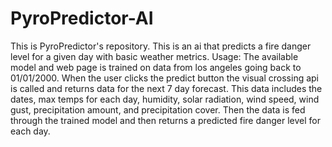 # PyroPredictor-AI
This is PyroPredictor's repository. This is an ai that predicts a fire danger level for a given day with basic weather metrics.
Usage:
The available model and web page is trained on data from los angeles going back to 01/01/2000. When the user clicks the predict button the visual crossing api is called and returns data for the next 7 day forecast. This data includes the dates, max temps for each day, humidity, solar radiation, wind speed, wind gust, precipitation amount, and precipitation cover. Then the data is fed through the trained model and then returns a predicted fire danger level for each day.
